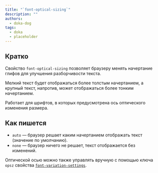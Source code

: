 ```yaml
---
title: "`font-optical-sizing`"
description: ""
authors:
  - doka-dog
tags:
  - doka
  - placeholder
---
```


## Кратко

Свойство `font-optical-sizing` позволяет браузеру менять начертание глифов для улучшения разборчивости текста.

Мелкий текст будет отображаться более толстым начертанием, а крупный текст, напротив, может отображаться более тонким начертанием.

Работает для шрифтов, в которых предусмотрена ось оптического изменения размера.

## Как пишется

- `auto` — браузер решает каким начертанием отображать текст (значение по умолчанию).
- `none` — браузер ничего не решает, текст отображается без изменений.

Оптической осью можно также управлять вручную с помощью ключа `opsz` свойства [`font-variation-settings`](/css/font-variation-settings).
